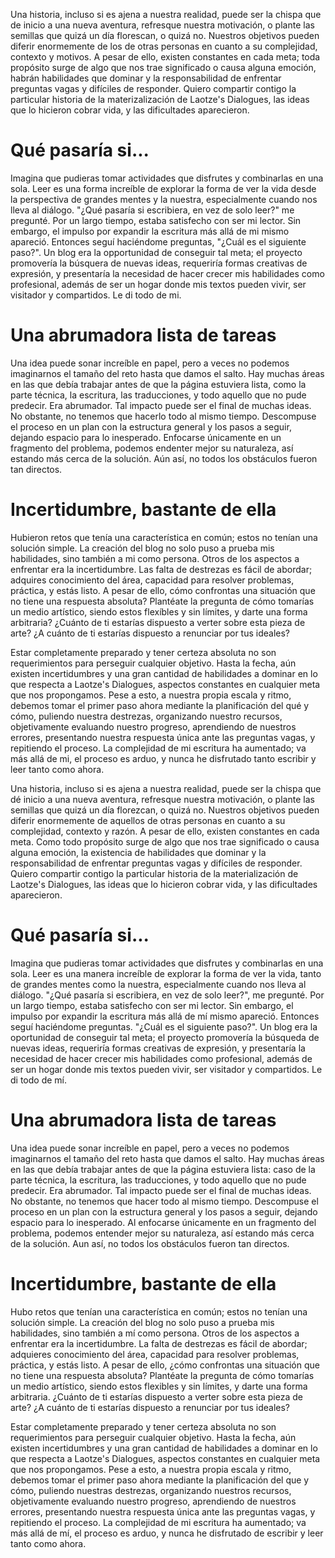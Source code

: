 
Una historia, incluso si es ajena a nuestra realidad, puede ser la chispa que
de inicio a una nueva aventura, refresque nuestra motivación, o plante las
semillas que quizá un día florescan, o quizá no. Nuestros objetivos pueden diferir
enormemente de los de otras personas en cuanto a su complejidad, contexto y
motivos. A pesar de ello, existen constantes en cada meta; toda propósito surge
de algo que nos trae significado o causa alguna emoción, habrán habilidades que
dominar y la responsabilidad de enfrentar preguntas vagas y difíciles de
responder. Quiero compartir contigo la particular historia de la
materizalización de Laotze's Dialogues, las ideas que lo hicieron cobrar vida,
y las dificultades aparecieron.

# Qué pasaría si...

Imagina que pudieras tomar actividades que disfrutes y combinarlas en una sola.
Leer es una forma increíble de explorar la forma de ver la vida desde la
perspectiva de grandes mentes y la nuestra, especialmente cuando nos lleva al
diálogo. "¿Qué pasaría si escribiera, en vez de solo leer?" me pregunté. Por
un largo tiempo, estaba satisfecho con ser mi lector. Sin embargo, el impulso
por expandir la escritura más allá de mi mismo apareció. Entonces seguí
haciéndome preguntas, "¿Cuál es el siguiente paso?". Un blog era la
opportunidad de conseguir tal meta; el proyecto promovería la búsquera de
nuevas ideas, requeriría formas creativas de expresión, y presentaría la
necesidad de hacer crecer mis habilidades como profesional, además de ser un
hogar donde mis textos pueden vivir, ser visitador y compartidos. Le di todo de
mi. 

# Una abrumadora lista de tareas

Una idea puede sonar increíble en papel, pero a veces no podemos imaginarnos el
tamaño del reto hasta que damos el salto. Hay muchas áreas en las que debía
trabajar antes de que la página estuviera lista, como la parte técnica, la
escritura, las traducciones, y todo aquello que no pude predecir. Era
abrumador. Tal impacto puede ser el final de muchas ideas. No obstante, no
tenemos que hacerlo todo al mismo tiempo. Descompuse el proceso en un plan con
la estructura general y los pasos a seguir, dejando espacio para lo inesperado.
Enfocarse únicamente en un fragmento del problema, podemos endenter mejor su
naturaleza, así estando más cerca de la solución. Aún así, no todos los
obstáculos fueron tan directos.

# Incertidumbre, bastante de ella

Hubieron retos que tenía una característica en común; estos no tenían una
solución simple. La creación del blog no solo puso a prueba mis habilidades,
sino también a mi como persona. Otros de los aspectos a enfrentar era la
incertidumbre. Las falta de destrezas es fácil de abordar; adquires
conocimiento del área, capacidad para resolver problemas, práctica, y estás
listo. A pesar de ello, cómo confrontas una situación que no tiene una
respuesta absoluta? Plantéate la pregunta de cómo tomarías un medio artístico,
siendo estos flexíbles y sin límites, y darte una forma arbitraria? ¿Cuánto de
ti estarías dispuesto a verter sobre esta pieza de arte? ¿A cuánto de ti estarías
dispuesto a renunciar por tus ideales?

Estar completamente preparado y tener certeza absoluta no son requerimientos
para perseguir cualquier objetivo. Hasta la fecha, aún existen incertidumbres y
una gran cantidad de habilidades a dominar en lo que respecta a Laotze's
Dialogues, aspectos constantes en cualquier meta que nos propongamos. Pese a
esto, a nuestra propia escala y ritmo, debemos tomar el primer paso ahora
mediante la planificación del qué y cómo, puliendo nuestra destrezas,
organizando nuestro recursos, objetivamente evaluando nuestro progreso,
aprendiendo de nuestros errores, presentando nuestra respuesta única ante las
preguntas vagas, y repitiendo el proceso. La complejidad de mi escritura ha
aumentado; va más allá de mi, el proceso es arduo, y nunca he disfrutado tanto
escribir y leer tanto como ahora. 

Una historia, incluso si es ajena a nuestra realidad, puede ser la chispa que dé inicio a una nueva aventura, refresque nuestra motivación, o plante las semillas que quizá un día florezcan, o quizá no. Nuestros objetivos pueden diferir enormemente de aquellos de otras personas en cuanto a su complejidad, contexto y razón. A pesar de ello, existen constantes en cada meta. Como todo propósito surge de algo que nos trae significado o causa alguna emoción, la existencia de habilidades que dominar y la responsabilidad de enfrentar preguntas vagas y difíciles de responder. Quiero compartir contigo la particular historia de la materialización de Laotze's Dialogues, las ideas que lo hicieron cobrar vida, y las dificultades aparecieron.

# Qué pasaría si...

Imagina que pudieras tomar actividades que disfrutes y combinarlas en una sola. Leer es una manera increíble de explorar la forma de ver la vida, tanto de grandes mentes como la nuestra, especialmente cuando nos lleva al diálogo. "¿Qué pasaría si escribiera, en vez de solo leer?", me pregunté. Por un largo tiempo, estaba satisfecho con ser mi lector. Sin embargo, el impulso por expandir la escritura más allá de mí mismo apareció. Entonces seguí haciéndome preguntas. "¿Cuál es el siguiente paso?". Un blog era la oportunidad de conseguir tal meta; el proyecto promovería la búsqueda de nuevas ideas, requeriría formas creativas de expresión, y presentaría la necesidad de hacer crecer mis habilidades como profesional, además de ser un hogar donde mis textos pueden vivir, ser visitador y compartidos. Le di todo de mí. 

# Una abrumadora lista de tareas

Una idea puede sonar increíble en papel, pero a veces no podemos imaginarnos el tamaño del reto hasta que damos el salto. Hay muchas áreas en las que debía trabajar antes de que la página estuviera lista: caso de la parte técnica, la escritura, las traducciones, y todo aquello que no pude predecir. Era abrumador. Tal impacto puede ser el final de muchas ideas. No obstante, no tenemos que hacer todo al mismo tiempo. Descompuse el proceso en un plan con la estructura general y los pasos a seguir, dejando espacio para lo inesperado. Al enfocarse únicamente en un fragmento del problema, podemos entender mejor su naturaleza, así estando más cerca de la solución. Aun así, no todos los obstáculos fueron tan directos.

# Incertidumbre, bastante de ella

Hubo retos que tenían una característica en común; estos no tenían una solución simple. La creación del blog no solo puso a prueba mis habilidades, sino también a mí como persona. Otros de los aspectos a enfrentar era la incertidumbre. La falta de destrezas es fácil de abordar; adquieres conocimiento del área, capacidad para resolver problemas, práctica, y estás listo. A pesar de ello, ¿cómo confrontas una situación que no tiene una respuesta absoluta? Plantéate la pregunta de cómo tomarías un medio artístico, siendo estos flexibles y sin límites, y darte una forma arbitraria. ¿Cuánto de ti estarías dispuesto a verter sobre esta pieza de arte? ¿A cuánto de ti estarías dispuesto a renunciar por tus ideales?

Estar completamente preparado y tener certeza absoluta no son requerimientos para perseguir cualquier objetivo. Hasta la fecha, aún existen incertidumbres y una gran cantidad de habilidades a dominar en lo que respecta a Laotze's Dialogues, aspectos constantes en cualquier meta que nos propongamos. Pese a esto, a nuestra propia escala y ritmo, debemos tomar el primer paso ahora mediante la planificación del que y cómo, puliendo nuestras destrezas, organizando nuestros recursos, objetivamente evaluando nuestro progreso, aprendiendo de nuestros errores, presentando nuestra respuesta única ante las preguntas vagas, y repitiendo el proceso. La complejidad de mi escritura ha aumentado; va más allá de mí, el proceso es arduo, y nunca he disfrutado de escribir y leer tanto como ahora.